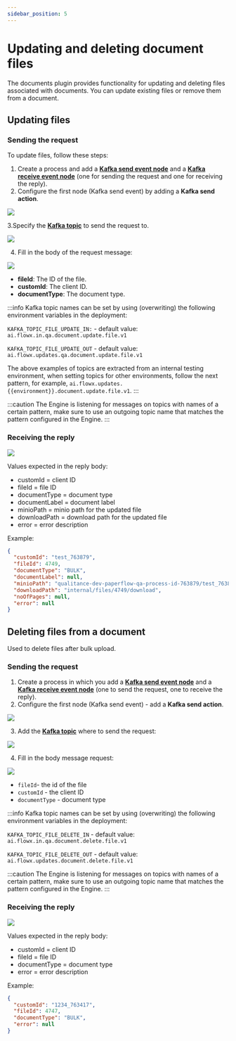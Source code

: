 ```yaml
---
sidebar_position: 5
---
```


# Updating and deleting document files

The documents plugin provides functionality for updating and deleting files associated with documents. You can update existing files or remove them from a document.

## Updating files

### Sending the request

To update files, follow these steps:

1. Create a process and add a [**Kafka send event node**](../../../../../building-blocks/node/message-send-received-task-node.md#configuring-a-message-send-task-node) and a [**Kafka receive event node**](../../../../../building-blocks/node/message-send-received-task-node.md#configuring-a-message-receive-task-node) (one for sending the request and one for receiving the reply).
2. Configure the first node (Kafka send event) by adding a  **Kafka send action**.

![](https://s3.eu-west-1.amazonaws.com/docx.flowx.ai/platform-deep-dive/doc_update_params.png)

3.Specify the [**Kafka topic**](../../../plugins-setup-guide/documents-plugin-setup/documents-plugin-setup.md#kafka-configuration) to send the request to.

![](https://s3.eu-west-1.amazonaws.com/docx.flowx.ai/platform-deep-dive/doc_update_topic.png)

4. Fill in the body of the request message:

![](https://s3.eu-west-1.amazonaws.com/docx.flowx.ai/platform-deep-dive/doc_update_body.png)

* **fileId**: The ID of the file.
* **customId**: The client ID.
* **documentType**: The document type.

:::info
Kafka topic names can be set by using (overwriting) the following environment variables in the deployment:

`KAFKA_TOPIC_FILE_UPDATE_IN:` - default value: `ai.flowx.in.qa.document.update.file.v1`

`KAFKA_TOPIC_FILE_UPDATE_OUT` - default value: `ai.flowx.updates.qa.document.update.file.v1`

The above examples of topics are extracted from an internal testing environment, when setting topics for other environments, follow the next pattern, for example, `ai.flowx.updates.{{environment}}.document.update.file.v1`.
:::

:::caution
The Engine is listening for messages on topics with names of a certain pattern, make sure to use an outgoing topic name that matches the pattern configured in the Engine.
:::

### Receiving the reply

![](https://s3.eu-west-1.amazonaws.com/docx.flowx.ai/platform-deep-dive/doc_update_ceva.png)

Values expected in the reply body:

* customId = client ID
* fileId = file ID
* documentType = document type
* documentLabel = document label
* minioPath = minio path for the updated file
* downloadPath = download path for the updated file
* error = error description

Example:

```json
{
  "customId": "test_763879",
  "fileId": 4749,
  "documentType": "BULK",
  "documentLabel": null,
  "minioPath": "qualitance-dev-paperflow-qa-process-id-763879/test_763879/4749_BULK.pdf",
  "downloadPath": "internal/files/4749/download",
  "noOfPages": null,
  "error": null
}
```

## Deleting files from a document

Used to delete files after bulk upload.

### Sending the request

1. Create a process in which you add a [**Kafka send event node**](../../../../../building-blocks/node/message-send-received-task-node.md#configuring-a-message-send-task-node) and a [**Kafka receive event node**](../../../../../building-blocks/node/message-send-received-task-node.md#configuring-a-message-receive-task-node) (one to send the request, one to receive the reply).
2. Configure the first node (Kafka send event) - add a **Kafka send action**.

![](https://s3.eu-west-1.amazonaws.com/docx.flowx.ai/platform-deep-dive/doc_delete_general.png)

3. Add the [**Kafka topic**](../../../plugins-setup-guide/documents-plugin-setup/documents-plugin-setup.md#kafka-configuration) where to send the request:

![](https://s3.eu-west-1.amazonaws.com/docx.flowx.ai/platform-deep-dive/doc_delete_topic.png)

4. Fill in the body message request:

![](https://s3.eu-west-1.amazonaws.com/docx.flowx.ai/platform-deep-dive/delete_doc_body.png)

* `fileId`- the id of the file 
* `customId` - the client ID
* `documentType` - document type

:::info
Kafka topic names can be set by using (overwriting) the following environment variables in the deployment:

`KAFKA_TOPIC_FILE_DELETE_IN` - default value: `ai.flowx.in.qa.document.delete.file.v1`

`KAFKA_TOPIC_FILE_DELETE_OUT` - default value: `ai.flowx.updates.document.delete.file.v1`


:::caution
The Engine is listening for messages on topics with names of a certain pattern, make sure to use an outgoing topic name that matches the pattern configured in the Engine.
:::

### Receiving the reply

![](https://s3.eu-west-1.amazonaws.com/docx.flowx.ai/platform-deep-dive/delete_doc_reply.png)

Values expected in the reply body:

* customId = client ID
* fileId = file ID
* documentType = document type
* error = error description

Example:

```json
{
  "customId": "1234_763417",
  "fileId": 4747,
  "documentType": "BULK",
  "error": null
}
```